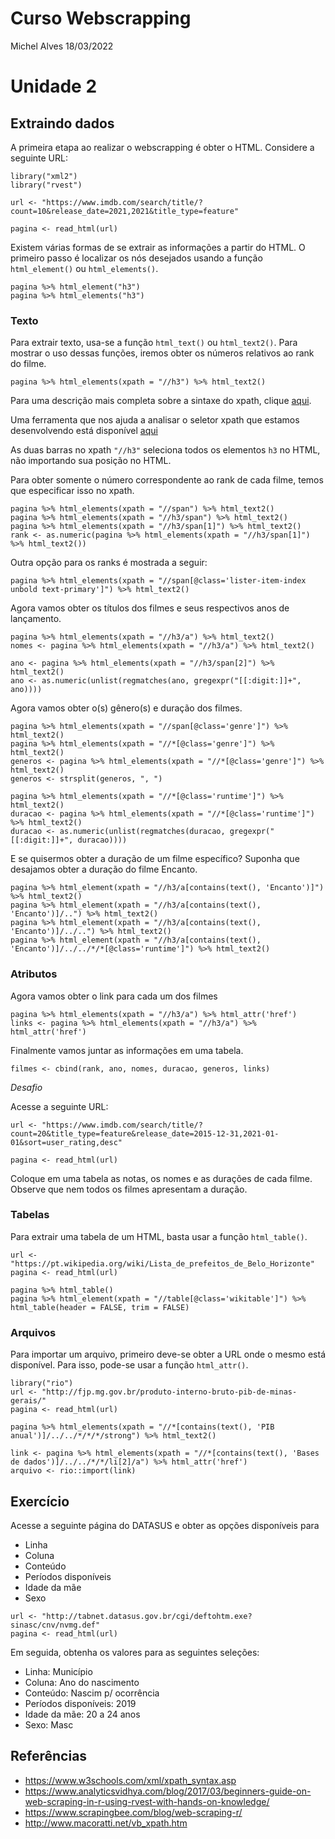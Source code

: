 Curso Webscrapping
================
Michel Alves
18/03/2022

# Unidade 2

## Extraindo dados

A primeira etapa ao realizar o webscrapping é obter o HTML. Considere a
seguinte URL:

    library("xml2")
    library("rvest")

    url <- "https://www.imdb.com/search/title/?count=10&release_date=2021,2021&title_type=feature"

    pagina <- read_html(url)

Existem várias formas de se extrair as informações a partir do HTML. O
primeiro passo é localizar os nós desejados usando a função
`html_element()` ou `html_elements()`.

    pagina %>% html_element("h3")
    pagina %>% html_elements("h3")

### Texto

Para extrair texto, usa-se a função `html_text()` ou `html_text2()`.
Para mostrar o uso dessas funções, iremos obter os números relativos ao
rank do filme.

    pagina %>% html_elements(xpath = "//h3") %>% html_text2()

Para uma descrição mais completa sobre a sintaxe do xpath, clique
[aqui](https://www.w3schools.com/xml/xpath_syntax.asp).

Uma ferramenta que nos ajuda a analisar o seletor xpath que estamos
desenvolvendo está disponível [aqui](https://try.jsoup.org/)

As duas barras no xpath `"//h3"` seleciona todos os elementos `h3` no
HTML, não importando sua posição no HTML.

Para obter somente o número correspondente ao rank de cada filme, temos
que especificar isso no xpath.

    pagina %>% html_elements(xpath = "//span") %>% html_text2()
    pagina %>% html_elements(xpath = "//h3/span") %>% html_text2()
    pagina %>% html_elements(xpath = "//h3/span[1]") %>% html_text2()
    rank <- as.numeric(pagina %>% html_elements(xpath = "//h3/span[1]") %>% html_text2())

Outra opção para os ranks é mostrada a seguir:

    pagina %>% html_elements(xpath = "//span[@class='lister-item-index unbold text-primary']") %>% html_text2()

Agora vamos obter os títulos dos filmes e seus respectivos anos de
lançamento.

    pagina %>% html_elements(xpath = "//h3/a") %>% html_text2()
    nomes <- pagina %>% html_elements(xpath = "//h3/a") %>% html_text2()

    ano <- pagina %>% html_elements(xpath = "//h3/span[2]") %>% html_text2()
    ano <- as.numeric(unlist(regmatches(ano, gregexpr("[[:digit:]]+", ano))))

Agora vamos obter o(s) gênero(s) e duração dos filmes.

    pagina %>% html_elements(xpath = "//span[@class='genre']") %>% html_text2()
    pagina %>% html_elements(xpath = "//*[@class='genre']") %>% html_text2()
    generos <- pagina %>% html_elements(xpath = "//*[@class='genre']") %>% html_text2()
    generos <- strsplit(generos, ", ")

    pagina %>% html_elements(xpath = "//*[@class='runtime']") %>% html_text2()
    duracao <- pagina %>% html_elements(xpath = "//*[@class='runtime']") %>% html_text2()
    duracao <- as.numeric(unlist(regmatches(duracao, gregexpr("[[:digit:]]+", duracao))))

E se quisermos obter a duração de um filme específico? Suponha que
desajamos obter a duração do filme Encanto.

    pagina %>% html_element(xpath = "//h3/a[contains(text(), 'Encanto')]") %>% html_text2()
    pagina %>% html_element(xpath = "//h3/a[contains(text(), 'Encanto')]/..") %>% html_text2()
    pagina %>% html_element(xpath = "//h3/a[contains(text(), 'Encanto')]/../..") %>% html_text2()
    pagina %>% html_element(xpath = "//h3/a[contains(text(), 'Encanto')]/../../*/*[@class='runtime']") %>% html_text2()

### Atributos

Agora vamos obter o link para cada um dos filmes

    pagina %>% html_elements(xpath = "//h3/a") %>% html_attr('href')
    links <- pagina %>% html_elements(xpath = "//h3/a") %>% html_attr('href')

Finalmente vamos juntar as informações em uma tabela.

    filmes <- cbind(rank, ano, nomes, duracao, generos, links)

*Desafio*

Acesse a seguinte URL:

    url <- "https://www.imdb.com/search/title/?count=20&title_type=feature&release_date=2015-12-31,2021-01-01&sort=user_rating,desc"

    pagina <- read_html(url)

Coloque em uma tabela as notas, os nomes e as durações de cada filme.
Observe que nem todos os filmes apresentam a duração.

### Tabelas

Para extrair uma tabela de um HTML, basta usar a função `html_table()`.

    url <- "https://pt.wikipedia.org/wiki/Lista_de_prefeitos_de_Belo_Horizonte"
    pagina <- read_html(url)

    pagina %>% html_table()
    pagina %>% html_element(xpath = "//table[@class='wikitable']") %>% html_table(header = FALSE, trim = FALSE)

### Arquivos

Para importar um arquivo, primeiro deve-se obter a URL onde o mesmo está
disponível. Para isso, pode-se usar a função `html_attr()`.

    library("rio")
    url <- "http://fjp.mg.gov.br/produto-interno-bruto-pib-de-minas-gerais/"
    pagina <- read_html(url)

    pagina %>% html_elements(xpath = "//*[contains(text(), 'PIB anual')]/../../*/*/*/strong") %>% html_text2()

    link <- pagina %>% html_elements(xpath = "//*[contains(text(), 'Bases de dados')]/../../*/*/li[2]/a") %>% html_attr('href')
    arquivo <- rio::import(link)

## Exercício

Acesse a seguinte página do DATASUS e obter as opções disponíveis para

-   Linha
-   Coluna
-   Conteúdo
-   Períodos disponíveis
-   Idade da mãe
-   Sexo

<!-- -->

    url <- "http://tabnet.datasus.gov.br/cgi/deftohtm.exe?sinasc/cnv/nvmg.def"
    pagina <- read_html(url)

Em seguida, obtenha os valores para as seguintes seleções:

-   Linha: Município
-   Coluna: Ano do nascimento
-   Conteúdo: Nascim p/ ocorrência
-   Períodos disponíveis: 2019
-   Idade da mãe: 20 a 24 anos
-   Sexo: Masc

## Referências

-   <https://www.w3schools.com/xml/xpath_syntax.asp>
-   <https://www.analyticsvidhya.com/blog/2017/03/beginners-guide-on-web-scraping-in-r-using-rvest-with-hands-on-knowledge/>
-   <https://www.scrapingbee.com/blog/web-scraping-r/>
-   <http://www.macoratti.net/vb_xpath.htm>
